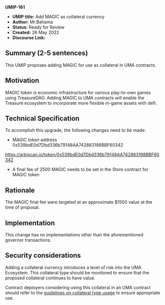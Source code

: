 **UMIP-161**

- **UMIP title:** Add MAGIC as collateral currency
- **Author:** Mr.Bahama
- **Status:** Ready for Review
- **Created:** 26 May 2022
- **Discourse Link:**

## Summary (2-5 sentences)

This UMIP proposes adding MAGIC for use as collateral in UMA contracts.

## Motivation

MAGIC token is economic infrastructure for various play-to-own games using TreasureDAO. Adding MAGIC to UMA contracts will enable the Treasure ecosystem to incorporate more flexible in-game assets with defi. 

## Technical Specification

To accomplish this upgrade, the following changes need to be made:


- MAGIC token address 0x539bdE0d7Dbd336b79148AA742883198BBF60342

https://arbiscan.io/token/0x539bdE0d7Dbd336b79148AA742883198BBF60342

- A final fee of 2500 MAGIC needs to be set in the Store contract for MAGIC token


## Rationale

The MAGIC final fee were targeted at an approximate $1500 value at the time of proposal.

## Implementation

This change has no implementations other than the aforementioned governor transactions.

## Security considerations

Adding a collateral currency introduces a level of risk into the UMA Ecosystem.  This collateral type should be monitored to ensure that the proposed collateral continues to have value.

Contract deployers considering using this collateral in an UMA contract should refer to the [guidelines on collateral type usage](https://docs.umaproject.org/uma-tokenholders/guidence-on-collateral-currency-addition) to ensure appropriate use.

